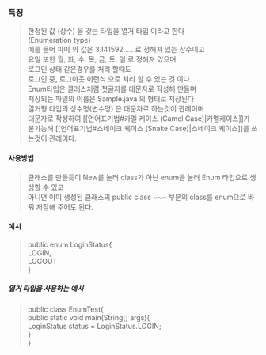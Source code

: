 ### 특징
> 한정된 값 (상수) 을 갖는 타입을 열거 타입 이라고 한다  
> (Enumeration type)  
> 예를 들어 파이 의 값은 3.141592..... 로 정해져 있는 상수이고  
> 요일 또한 월, 화, 수, 목, 금, 토, 일 로 정해져 있으며  
> 로그인 상태 같은경우를 처리 할때도  
> 로그인 중,  로그아웃 이런식 으로 처리 할 수 있는 것 이다.  
> Enum타입은 클래스처럼 첫글자를 대문자로 작성해 만들며  
> 저장되는 파일의 이름은 Sample.java 의 형태로 저장된다  
> 열거형 타입의 상수명(변수명) 은 대문자로 하는것이 관례이며  
> 대문자로 작성하여 [[언어표기법#카멜 케이스 (Camel Case)|카멜케이스]]가 불가능해 [[언어표기법#스네이크 케이스 (Snake Case)|스네이크 케이스]]를 쓰는것이 관례이다.

#### 사용방법
> 클래스를 만들듯이 New를 눌러 class가 아닌 enum을 눌러 Enum 타입으로 생성할 수 있고  
> 아니면 이미 생성된 클래스의 public class ~~~ 부분의 class를 enum으로 바꿔 저장해 주어도 된다.

#### 예시
> public enum LoginStatus{  
> LOGIN,  
> LOGOUT  
> }  

##### 열거 타입을 사용하는 예시
> public class EnumTest{  
>  public static void main(String\[] args){  
> 	 LoginStatus status = LoginStatus.LOGIN;  
>  }  
> }

